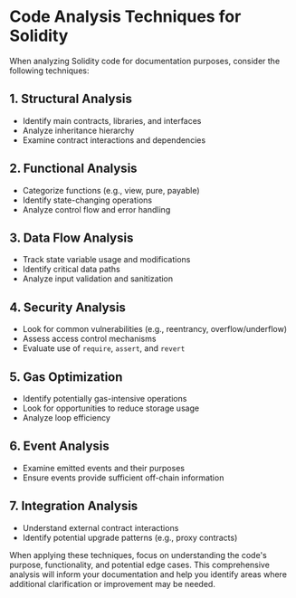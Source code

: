 # Code Analysis Techniques for Solidity

When analyzing Solidity code for documentation purposes, consider the following techniques:

## 1. Structural Analysis

- Identify main contracts, libraries, and interfaces
- Analyze inheritance hierarchy
- Examine contract interactions and dependencies

## 2. Functional Analysis

- Categorize functions (e.g., view, pure, payable)
- Identify state-changing operations
- Analyze control flow and error handling

## 3. Data Flow Analysis

- Track state variable usage and modifications
- Identify critical data paths
- Analyze input validation and sanitization

## 4. Security Analysis

- Look for common vulnerabilities (e.g., reentrancy, overflow/underflow)
- Assess access control mechanisms
- Evaluate use of `require`, `assert`, and `revert`

## 5. Gas Optimization

- Identify potentially gas-intensive operations
- Look for opportunities to reduce storage usage
- Analyze loop efficiency

## 6. Event Analysis

- Examine emitted events and their purposes
- Ensure events provide sufficient off-chain information

## 7. Integration Analysis

- Understand external contract interactions
- Identify potential upgrade patterns (e.g., proxy contracts)

When applying these techniques, focus on understanding the code's purpose, functionality, and potential edge cases. This comprehensive analysis will inform your documentation and help you identify areas where additional clarification or improvement may be needed.